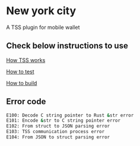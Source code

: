 # New york city

A TSS plugin for mobile wallet

## Check below instructions to use

[How TSS works](./DEMO.md)

[How to test](./TEST.md)

[How to build](./BUILD.md)

## Error code
```bash
E100: Decode C string pointer to Rust &str error
E101: Encode &str to C string pointer error
E102: From struct to JSON parsing error
E103: TSS communication process error
E104: From JSON to struct parsing error
```